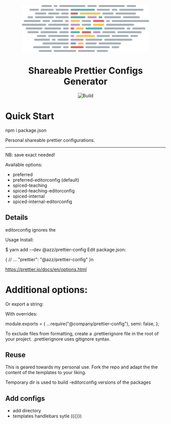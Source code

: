 

<p align="center">
  <img alt="Prettier" src="assets/README/prettier-wide-dark.svg" width="400">
</p>
<h1 align="center">
    Shareable Prettier Configs Generator
</h1>
<p align="center">
  <img alt="Build" src="https://github.com/OliverSieweke/shareable-prettier-configs-generator/workflows/Build/badge.svg">
</p>






# Quick Start

npm i
package.json


Personal shareable prettier configurations.

------


NB: save exact needed!

Available options:

- preferred
- preferred-editorconfig (default)
- spiced-teaching
- spiced-teaching-editorconfig
- spiced-internal
- spiced-internal-editorconfig


## Details

editorconfig ignores the


Usage
Install:

$ yarn add --dev @azz/prettier-config
Edit package.json:

{
// ...
"prettier": "@azz/prettier-config"
}n


https://prettier.io/docs/en/options.html





# Additional options:

Or export a string:



With overrides:

module.exports = {
...require("@company/prettier-config"),
semi: false,
};

To exclude files from formatting, create a .prettierignore file in the root of your project. .prettierignore uses gitignore syntax.


## Reuse

This is geared towards my personal use.
Fork the repo and adapt the the content of the templates  to your liking.



Temporary dir is used to build -editorconfig versions of the packages



## Add configs

- add directory
- templates handlebars sytle ({{}})

